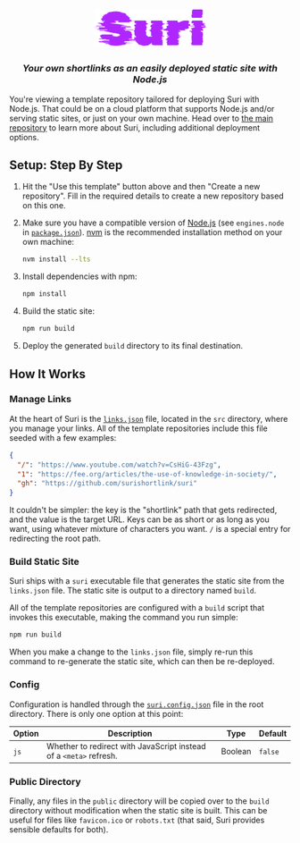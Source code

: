 <h1 align="center" width="100%">
  <img src="https://raw.githubusercontent.com/jstayton/suri/v1/logo.png" width="200" alt="Suri" />
</h1>

<h3 align="center" width="100%">
  <i>Your own shortlinks as an easily deployed static site with Node.js</i>
</h3>

You're viewing a template repository tailored for deploying Suri with Node.js.
That could be on a cloud platform that supports Node.js and/or serving static
sites, or just on your own machine. Head over to
[the main repository](https://github.com/surishortlink/suri) to learn more about
Suri, including additional deployment options.

## Setup: Step By Step

1. Hit the "Use this template" button above and then "Create a new repository".
   Fill in the required details to create a new repository based on this one.
2. Make sure you have a compatible version of [Node.js](https://nodejs.org/)
   (see `engines.node` in [`package.json`](package.json)).
   [nvm](https://github.com/nvm-sh/nvm) is the recommended installation method
   on your own machine:

   ```bash
   nvm install --lts
   ```

3. Install dependencies with npm:

   ```bash
   npm install
   ```

4. Build the static site:

   ```bash
   npm run build
   ```

5. Deploy the generated `build` directory to its final destination.

## How It Works

### Manage Links

At the heart of Suri is the [`links.json`](src/links.json) file, located in the
`src` directory, where you manage your links. All of the template repositories
include this file seeded with a few examples:

```json
{
  "/": "https://www.youtube.com/watch?v=CsHiG-43Fzg",
  "1": "https://fee.org/articles/the-use-of-knowledge-in-society/",
  "gh": "https://github.com/surishortlink/suri"
}
```

It couldn't be simpler: the key is the "shortlink" path that gets redirected,
and the value is the target URL. Keys can be as short or as long as you want,
using whatever mixture of characters you want. `/` is a special entry for
redirecting the root path.

### Build Static Site

Suri ships with a `suri` executable file that generates the static site from the
`links.json` file. The static site is output to a directory named `build`.

All of the template repositories are configured with a `build` script that
invokes this executable, making the command you run simple:

```bash
npm run build
```

When you make a change to the `links.json` file, simply re-run this command to
re-generate the static site, which can then be re-deployed.

### Config

Configuration is handled through the [`suri.config.json`](suri.config.json) file
in the root directory. There is only one option at this point:

| Option | Description                                                        | Type    | Default |
| ------ | ------------------------------------------------------------------ | ------- | ------- |
| `js`   | Whether to redirect with JavaScript instead of a `<meta>` refresh. | Boolean | `false` |

### Public Directory

Finally, any files in the `public` directory will be copied over to the `build`
directory without modification when the static site is built. This can be useful
for files like `favicon.ico` or `robots.txt` (that said, Suri provides sensible
defaults for both).
